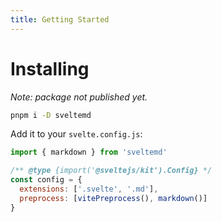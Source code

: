 ```yaml
---
title: Getting Started
---
```


<script>
  let count = $state(0);
</script>

# Installing

_Note: package not published yet._

```bash
pnpm i -D sveltemd
```

Add it to your `svelte.config.js`:

```js
import { markdown } from 'sveltemd'

/** @type {import('@sveltejs/kit').Config} */
const config = {
  extensions: ['.svelte', '.md'],
  preprocess: [vitePreprocess(), markdown()]
}
```
